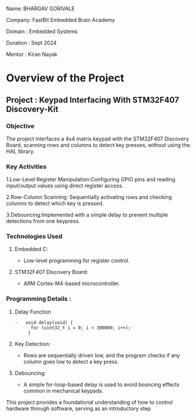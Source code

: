 

Name: BHARGAV GORIVALE

Company: FastBit Embedded Brain Academy

Domain : Embedded Systems

Duration : Sept 2024

Mentor : Kiran Nayak

# **Overview of the Project**

## **Project :  Keypad Interfacing With STM32F407 Discovery-Kit**

### **Objective**
The project interfaces a 4x4 matrix keypad with the STM32F407 Discovery Board, scanning rows and columns to detect key presses, without using the HAL library.

### **Key Activities**
1.Low-Level Register Manipulation:Configuring GPIO pins and reading input/output values using direct register access.

2.Row-Column Scanning: Sequentially activating rows and checking columns to detect which key is pressed.

3.Debouncing:Implemented with a simple delay to prevent multiple detections from one keypress.

### **Technologies Used**

1. Embedded C:
    - Low-level programming for register control.
      
2. STM32F407 Discovery Board:
    - ARM Cortex-M4-based microcontroller.
  
### **Programming Details :**

1. Delay Function
   
       -   void delay(void) {
             for (uint32_t i = 0; i < 300000; i++);
            }

   
3. Key Detection:
    
    - Rows are sequentially driven low, and the program checks if any column goes low to detect a key press.

4. Debouncing:
   
    - A simple for-loop-based delay is used to avoid bouncing effects common in mechanical keypads.

This project provides a foundational understanding of how to control hardware through software, serving as an introductory step
